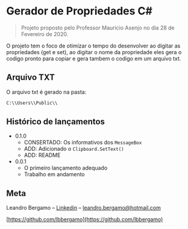 # Gerador de Propriedades C#
> Projeto proposto pelo Professor Mauricio Asenjo no dia 28 de Fevereiro de 2020. 

O projeto tem o foco de otimizar o tempo do desenvolver ao digitar as propriedades (get e set), ao digitar o nome da propriedade eles gera o codigo pronto para copiar e gera tambem o codigo em um arquivo txt.

## Arquivo TXT

O arquivo txt é gerado na pasta:
```sh
C:\\Users\\Public\\
```


## Histórico de lançamentos

* 0.1.0
    * CONSERTADO: Os informativos dos `MessageBox` 
    * ADD: Adicionado o `Clipboard.SetText()`
    * ADD: README
* 0.0.1
    * O primeiro lançamento adequado
    * Trabalho em andamento

## Meta

Leandro Bergamo – [Linkedin](https://www.linkedin.com/in/leandro-bergamo) – leandro.bergamo@hotmail.com

[https://github.com/lbbergamo](https://github.com/lbbergamo)

